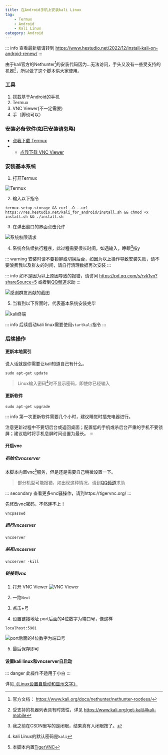 ```yaml
---
title: 在Android手机上安装kali Linux
tag: 
    - Termux
    - Android
    - Kali Linux
category: Android
---
```


::: info 
查看最新版请转到 https://www.hestudio.net/2022/12/install-kali-on-android-renew/
::: 


由于kali官方的Nethunter[^1]的安装代码因为...无法访问，手头又没有一些受支持的机器[^2]，所以做了这个脚本供大家使用。

[^1]: 官方文档： https://www.kali.org/docs/nethunter/nethunter-rootless/

[^2]: 受支持的机器列表具有时效性，详见 https://www.kali.org/get-kali/#kali-mobile

<!-- more -->

### 工具
1. 搭载基于Android的手机
2. Termux
3. VNC Viewer(不一定需要)
4. 手（脚也可以）

### 安装必备软件(如已安装请忽略)

- [点我下载 Termux](https://res.hestudio.net/kali_for_android/Termux_0.118.0.apk)
- - [点我下载 VNC Viewer](https://res.hestudio.net/kali_for_android/VNC_Viewer_3.7.1.44443.apk)

### 安装基本系统
1. 打开Termux

![Termux](https://image.hestudio.net/img/2022/12/11/6395a11208dde.jpg)

2. 输入以下指令
```
termux-setup-storage && curl -O --url https://res.hestudio.net/kali_for_android/install.sh && chmod +x install.sh && ./install.sh
```
3. 在弹出窗口的界面点击允许

![系统权限请求](https://image.hestudio.net/img/2022/12/11/6395a11370b9d.jpg)

4. 系统会陆续执行程序，此过程需要很长时间，如遇输入，睁眼[^3]按y

::: warning 
安装时请不要锁屏或切换后台，如因为以上操作导致安装失败，请不要浪费我以及群友的时间，请自行清理数据再次安装
::: 

::: info 
如不是因为以上原因导致的报错，请访问 https://pd.qq.com/s/rvk1vn?shareSource=5 或者到[QQ频道](https://pd.qq.com/s/uakgta)求助
::: 

![感谢群友贡献的截图](https://image.hestudio.net/img/2022/12/11/6395a115191d3.jpg)

[^3]: 我之前在CSDN里写的是闭眼，结果真有人闭眼按了。

5. 当看到以下界面时，代表基本系统安装完毕

![kali终端](https://image.hestudio.net/img/2022/12/11/6395a1175482f.jpg)

::: info 
后续启动kali linux需要使用`startkali`指令
::: 

### 后续操作
#### 更新本地索引
说人话就是你需要让kali知道自己有什么。
```
sudo apt-get update
```
> Linux输入密码[^4]时不显示密码，即使你已经输入

[^4]: kali Linux的默认密码是`kali`

#### 更新软件
```
sudo apt-get upgrade
```
::: info 
第一次更新软件需要几个小时，建议睡觉时插充电器进行。

注意更新过程中不要切后台或返回桌面；配置低的手机或杀后台严重的手机不要锁屏；建议临时将手机息屏时间设置为最长。
::: 

#### 开启vnc
##### 初始化vncserver
本脚本内置vnc[^5]服务，但是还是需要自己稍微设置一下。

> 部分机型可能报错，如出现这种情况，请到[QQ频道](https://pd.qq.com/s/uakgta)求助

::: secondary 
查看更多vnc骚操作，请到https://tigervnc.org/
::: 

[^5]: 本脚本内置[TigerVNC](https://tigervnc.org/)

先修改vnc密码，不然连不上！
```
vncpasswd
```

##### 运行vncserver
```
vncserver
```

##### 杀死vncserver
```
vncserver -kill
```

##### 链接到vnc
1. 打开 VNC Viewer
![VNC Viewer](https://image.hestudio.net/img/2022/12/11/6395a119a4602.jpg)

2. 一路`Next`
3. 点击+号
4. 设置链接地址
port后面的4位数字为端口号，像这样
```
localhost:5901
```

![port后面的4位数字为端口号](https://image.hestudio.net/img/2022/12/11/6395a11b5c6c4.jpg)

5. 最后保存即可

#### 设置kali linux和vncserver自启动
::: danger 
此操作不适用于小白
::: 

详见[《Linux设置自启动和显示文字》](/posts/Setting-up-Linux-self-starting-and-displaying-text.html)


